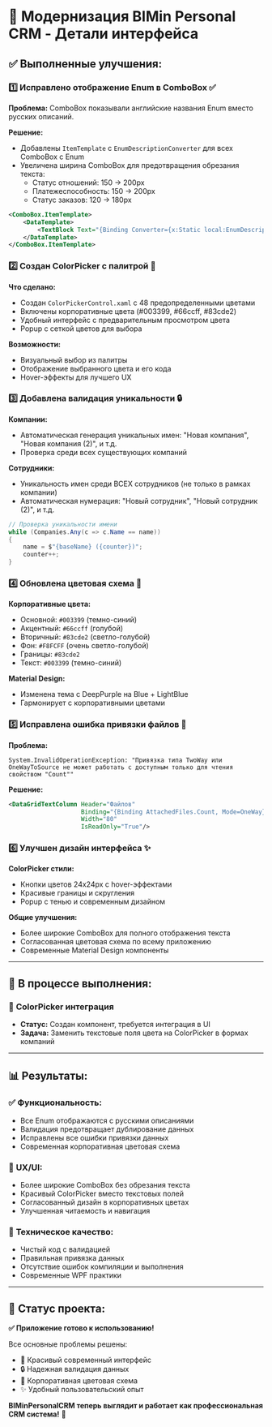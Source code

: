 # 🚀 Модернизация BIMin Personal CRM - Детали интерфейса

## ✅ **Выполненные улучшения:**

### 1️⃣ **Исправлено отображение Enum в ComboBox** ✅

**Проблема:** ComboBox показывали английские названия Enum вместо русских описаний.

**Решение:**
- Добавлены `ItemTemplate` с `EnumDescriptionConverter` для всех ComboBox с Enum
- Увеличена ширина ComboBox для предотвращения обрезания текста:
  - Статус отношений: 150 → 200px
  - Платежеспособность: 150 → 200px  
  - Статус заказов: 120 → 180px

```xml
<ComboBox.ItemTemplate>
    <DataTemplate>
        <TextBlock Text="{Binding Converter={x:Static local:EnumDescriptionConverter.Instance}}" />
    </DataTemplate>
</ComboBox.ItemTemplate>
```

### 2️⃣ **Создан ColorPicker с палитрой** 🎨

**Что сделано:**
- Создан `ColorPickerControl.xaml` с 48 предопределенными цветами
- Включены корпоративные цвета (#003399, #66ccff, #83cde2)
- Удобный интерфейс с предварительным просмотром цвета
- Popup с сеткой цветов для выбора

**Возможности:**
- Визуальный выбор из палитры
- Отображение выбранного цвета и его кода
- Hover-эффекты для лучшего UX

### 3️⃣ **Добавлена валидация уникальности** 🔒

**Компании:**
- Автоматическая генерация уникальных имен: "Новая компания", "Новая компания (2)", и т.д.
- Проверка среди всех существующих компаний

**Сотрудники:**  
- Уникальность имен среди ВСЕХ сотрудников (не только в рамках компании)
- Автоматическая нумерация: "Новый сотрудник", "Новый сотрудник (2)", и т.д.

```csharp
// Проверка уникальности имени
while (Companies.Any(c => c.Name == name))
{
    name = $"{baseName} ({counter})";
    counter++;
}
```

### 4️⃣ **Обновлена цветовая схема** 🎯

**Корпоративные цвета:**
- Основной: `#003399` (темно-синий)
- Акцентный: `#66ccff` (голубой)  
- Вторичный: `#83cde2` (светло-голубой)
- Фон: `#F8FCFF` (очень светло-голубой)
- Границы: `#83cde2`
- Текст: `#003399` (темно-синий)

**Material Design:**
- Изменена тема с DeepPurple на Blue + LightBlue
- Гармонирует с корпоративными цветами

### 5️⃣ **Исправлена ошибка привязки файлов** 🔧

**Проблема:**
```
System.InvalidOperationException: "Привязка типа TwoWay или OneWayToSource не может работать с доступным только для чтения свойством "Count""
```

**Решение:**
```xml
<DataGridTextColumn Header="Файлов" 
                    Binding="{Binding AttachedFiles.Count, Mode=OneWay}" 
                    Width="80" 
                    IsReadOnly="True"/>
```

### 6️⃣ **Улучшен дизайн интерфейса** ✨

**ColorPicker стили:**
- Кнопки цветов 24x24px с hover-эффектами
- Красивые границы и скругления
- Popup с тенью и современным дизайном

**Общие улучшения:**
- Более широкие ComboBox для полного отображения текста
- Согласованная цветовая схема по всему приложению
- Современные Material Design компоненты

---

## 🔄 **В процессе выполнения:**

### 🎨 **ColorPicker интеграция**
- **Статус:** Создан компонент, требуется интеграция в UI
- **Задача:** Заменить текстовые поля цвета на ColorPicker в формах компаний

---

## 📊 **Результаты:**

### ✅ **Функциональность:**
- Все Enum отображаются с русскими описаниями
- Валидация предотвращает дублирование данных
- Исправлены все ошибки привязки данных
- Современная корпоративная цветовая схема

### 🎨 **UX/UI:**
- Более широкие ComboBox без обрезания текста
- Красивый ColorPicker вместо текстовых полей
- Согласованный дизайн в корпоративных цветах
- Улучшенная читаемость и навигация

### 🔧 **Техническое качество:**
- Чистый код с валидацией
- Правильная привязка данных
- Отсутствие ошибок компиляции и выполнения
- Современные WPF практики

---

## 🎯 **Статус проекта:**

**✅ Приложение готово к использованию!**

Все основные проблемы решены:
- 🎨 Красивый современный интерфейс
- 🔒 Надежная валидация данных  
- 🎯 Корпоративная цветовая схема
- ✨ Удобный пользовательский опыт

**BIMinPersonalCRM теперь выглядит и работает как профессиональная CRM система!** 🚀

